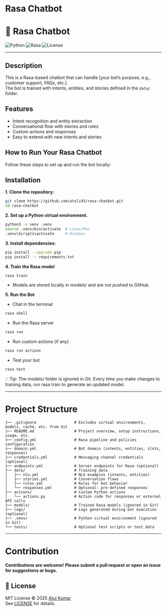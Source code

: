 # Rasa Chatbot

# 🤖 Rasa Chatbot

![Python](https://img.shields.io/badge/python-3.9+-blue)
![Rasa](https://img.shields.io/badge/rasa-3.6.21-orange)
![License](https://img.shields.io/badge/license-MIT-green)

---

## Description
This is a Rasa-based chatbot that can handle [your bot’s purpose, e.g., customer support, FAQs, etc.].  
The bot is trained with intents, entities, and stories defined in the `data/` folder.

## Features
- Intent recognition and entity extraction
- Conversational flow with stories and rules
- Custom actions and responses
- Easy to extend with new intents and stories

## How to Run Your Rasa Chatbot

Follow these steps to set up and run the bot locally:

## Installation
**1. Clone the repository:**
```bash
git clone https://github.com/atuli93/rasa-chatbot.git
cd rasa-chatbot
```

**2. Set up a Python virtual environment.**
```bash
python3 -m venv .venv
source .venv/bin/activate  # Linux/Mac
.venv\Scripts\activate     # Windows
```

**3. Install dependencies:**
```bash
pip install --upgrade pip
pip install -r requirements.txt
```

**4. Train the Rasa model**
```bash
rasa train
```
- Models are stored locally in models/ and are not pushed to GitHub.


**5. Run the Bot**
- Chat in the terminal
```bash
rasa shell
```
- Run the Rasa server
```bash
rasa run
```
- Run custom actions (if any)
```bash
rasa run actions
```
- Test your bot
```bash
rasa test
```

💡 Tip: The models/ folder is ignored in Git. Every time you make changes to training data, run rasa train to generate an updated model.

--- 

# Project Structure
```rasa-chatbot/
├── .gitignore                 # Excludes virtual environments, models, cache, etc. from Git
├── README.md                  # Project overview, setup instructions, usage, etc.
├── config.yml                 # Rasa pipeline and policies configuration
├── domain.yml                 # Bot domain (intents, entities, slots, responses)
├── credentials.yml            # Messaging channel credentials (optional)
├── endpoints.yml              # Server endpoints for Rasa (optional)
├── data/                      # Training data
│   ├── nlu.yml                # NLU examples (intents, entities)
│   ├── stories.yml            # Conversation flows
│   ├── rules.yml              # Rules for bot behavior
│   └── responses.yml          # Optional: pre-defined responses
├── actions/                   # Custom Python actions
│   └── actions.py             # Action code for responses or external API calls
├── models/                    # Trained Rasa models (ignored in Git)
├── logs/                      # Logs generated during bot execution (optional)
├── .venv/                     # Python virtual environment (ignored in Git)
└── tests/                     # Optional test scripts or test data
```

---

# Contribution

**Contributions are welcome!**
**Please submit a pull request or open an issue for suggestions or bugs.**


## 📜 License

MIT License © 2025 [Atul Kumar](https://github.com/atuli93)  
See [LICENSE](LICENSE) for details.
